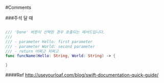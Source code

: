 #Comments

###주석 달 때
```swift

/// 'Done' 버튼이 선택된 경우 호출되는 메서드입니다.
///
/// - parameter Hello: first parameter
/// - parameter World: second parameter
/// - return 어쩌고 저쩌고
func funcName(Hello: String, World: String) -> {

}

```


####Ref
http://useyourloaf.com/blog/swift-documentation-quick-guide/
